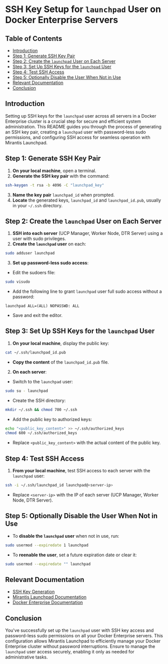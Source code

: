 # SSH Key Setup for `launchpad` User on Docker Enterprise Servers

## Table of Contents

- [Introduction](#introduction)
- [Step 1: Generate SSH Key Pair](#step-1-generate-ssh-key-pair)
- [Step 2: Create the `launchpad` User on Each Server](#step-2-create-the-launchpad-user-on-each-server)
- [Step 3: Set Up SSH Keys for the `launchpad` User](#step-3-set-up-ssh-keys-for-the-launchpad-user)
- [Step 4: Test SSH Access](#step-4-test-ssh-access)
- [Step 5: Optionally Disable the User When Not in Use](#step-5-optionally-disable-the-user-when-not-in-use)
- [Relevant Documentation](#relevant-documentation)
- [Conclusion](#conclusion)

## Introduction

Setting up SSH keys for the `launchpad` user across all servers in a Docker Enterprise cluster is a crucial step for secure and efficient system administration. This README guides you through the process of generating an SSH key pair, creating a `launchpad` user with password-less sudo permissions, and configuring SSH access for seamless operation with Mirantis Launchpad.

## Step 1: Generate SSH Key Pair

1. **On your local machine**, open a terminal.
2. **Generate the SSH key pair** with the command:

```bash
ssh-keygen -t rsa -b 4096 -C "launchpad_key"
```

3. **Name the key pair** `launchpad_id` when prompted.
4. **Locate** the generated keys, `launchpad_id` and `launchpad_id.pub`, usually in your `~/.ssh` directory.

## Step 2: Create the `launchpad` User on Each Server

1. **SSH into each server** (UCP Manager, Worker Node, DTR Server) using a user with sudo privileges.
2. **Create the `launchpad` user** on each:

```bash
sudo adduser launchpad
```

3. **Set up password-less sudo access**:

- Edit the sudoers file:

```bash
sudo visudo
```

- Add the following line to grant `launchpad` user full sudo access without a password:

```
launchpad ALL=(ALL) NOPASSWD: ALL
```

- Save and exit the editor.

## Step 3: Set Up SSH Keys for the `launchpad` User

1. **On your local machine**, display the public key:

```bash
cat ~/.ssh/launchpad_id.pub
```

- **Copy the content** of the `launchpad_id.pub` file.

2. **On each server**:

- Switch to the `launchpad` user:

```bash
sudo su - launchpad
```

- Create the SSH directory:

```bash
mkdir ~/.ssh && chmod 700 ~/.ssh
```

- Add the public key to authorized keys:

```bash
echo "<public_key_content>" >> ~/.ssh/authorized_keys
chmod 600 ~/.ssh/authorized_keys
```

- Replace `<public_key_content>` with the actual content of the public key.

## Step 4: Test SSH Access

1. **From your local machine**, test SSH access to each server with the `launchpad` user:

```bash
ssh -i ~/.ssh/launchpad_id launchpad@<server-ip>
```

- Replace `<server-ip>` with the IP of each server (UCP Manager, Worker Node, DTR Server).

## Step 5: Optionally Disable the User When Not in Use

- To **disable the `launchpad` user** when not in use, run:

```bash
sudo usermod --expiredate 1 launchpad
```

- To **reenable the user**, set a future expiration date or clear it:

```bash
sudo usermod --expiredate "" launchpad
```

## Relevant Documentation

- [SSH Key Generation](https://www.ssh.com/ssh/keygen/)
- [Mirantis Launchpad Documentation](https://docs.mirantis.com/mke/3.7/launchpad.html)
- [Docker Enterprise Documentation](https://docs.docker.com/ee/)

## Conclusion

You've successfully set up the `launchpad` user with SSH key access and password-less sudo permissions on all your Docker Enterprise servers. This configuration allows Mirantis Launchpad to efficiently manage your Docker Enterprise cluster without password interruptions. Ensure to manage the `launchpad` user access securely, enabling it only as needed for administrative tasks.